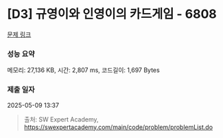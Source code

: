 # [D3] 규영이와 인영이의 카드게임 - 6808 

[문제 링크](https://swexpertacademy.com/main/code/problem/problemDetail.do?contestProbId=AWgv9va6HnkDFAW0) 

### 성능 요약

메모리: 27,136 KB, 시간: 2,807 ms, 코드길이: 1,697 Bytes

### 제출 일자

2025-05-09 13:37



> 출처: SW Expert Academy, https://swexpertacademy.com/main/code/problem/problemList.do